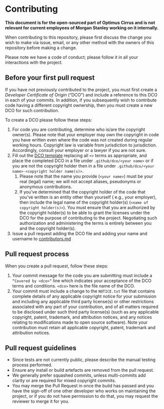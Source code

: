 # Contributing

**This document is for the open-sourced part of Optimus Cirrus and is not relevant for current employees of Morgan
Stanley working on it internally.**

When contributing to this repository, please first discuss the change you wish to make via issue, email, or any other
method with the owners of this repository before making a change.

Please note we have a code of conduct; please follow it in all your interactions with the project.

## Before your first pull request

If you have not previously contributed to the project, you must first create a *Developer Certificate of Origin* (“DCO”)
and include a reference to this DCO in each of your commits. In addition, if you subsequently wish to contribute code
having a different copyright ownership, then you must create a new DCO for such contribution.

To create a DCO please follow these steps:

1. For code you are contributing, determine who is/are the copyright owner(s). Please note that your employer may own
   the copyright in code you have written even where the code was not created during regular working hours. Copyright
   law is variable from jurisdiction to jurisdiction. Accordingly, consult your employer or a lawyer if you are not
   sure.
2. Fill out the [DCO template](dco/dco_template.md) replacing all `<>` terms as appropriate, and place the completed DCO
   in a file under `.github/dco/<your name>` or if you are not the copyright holder then in a file
   under `.github/dco/<your name>-<copyright holder name(s)>`.
    1. Please note that the name you provide (`<your name>`) must be your real
       (legal) name; we will not accept aliases, pseudonyms or anonymous contributions.
    1. If you’ve determined that the copyright holder of the code that you’ve written is an entity other than yourself (
       e.g., your employer), then include the legal name of the copyright holder(s) (`<name of copyright holder(s)>`).
       You must ensure that you are authorized by the copyright holder(s) to be able to grant the licenses under the DCO
       for the purpose of contributing to the project. Negotiating such authorization and administering the terms is
       entirely between you and the copyright holder(s).
3. Issue a pull request adding the DCO file and adding your name and username to [contributors.md](contributors.md)

## Pull request process

When you create a pull request, follow these steps:

1. Your commit message for the code you are submitting must include a
   `“Covered by <dco>“` line which indicates your acceptance of the DCO terms and conditions.
   `<dco>` here is the file name of the DCO.
2. Your commit must include a change to the `NOTICE.txt` file that contains complete details of any applicable copyright
   notice for your submission and including any applicable third party license(s) or other restrictions associated with
   any part of your contribution, and of all matters required to be disclosed under such third party license(s) (such as
   any applicable copyright, patent, trademark, and attribution notices, and any notices relating to modifications made
   to open source software). Note your contribution must retain all applicable copyright, patent, trademark and
   attribution notices.

## Pull request guidelines

* Since tests are not currently public, please describe the manual testing process performed.
* Ensure any install or build artefacts are removed from the pull request.
* We generally prefer squashed commits, unless multi-commits add clarity or are required for mixed copyright commits.
* You may merge the Pull Request in once the build has passed and you have the sign-off of one other developer who works
  on maintaining the project, or if you do not have permission to do that, you may request the reviewer to merge it for
  you. 
   
   